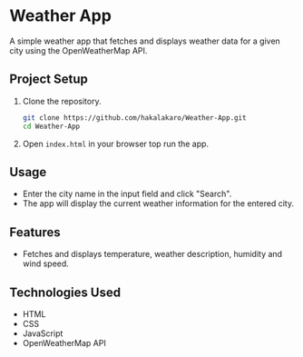 # Weather App

A simple weather app that fetches and displays weather data for a given city using the OpenWeatherMap API.

## Project Setup

1. Clone the repository.
   ```sh
   git clone https://github.com/hakalakaro/Weather-App.git
   cd Weather-App

2. Open `index.html` in your browser top run the app.

## Usage 

  - Enter the city name in the input field and click "Search".
  - The app will display the current weather information for the entered city.

## Features
  
  - Fetches and displays temperature, weather description, humidity and wind speed. 

## Technologies Used

  - HTML
  - CSS
  - JavaScript
  - OpenWeatherMap API
  
